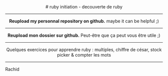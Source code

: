 <center>
# ruby initiation - decouverte de ruby

-------------

**Reupload my personnal repository on github.**
maybe it can be helpful ;)

-------------

**Reupload mon dossier sur github.**
Peut-être que ça peut vous être utile ;)

-------------
Quelques exercices pour apprendre ruby : multiples, chiffre de césar, stock picker & compter les mots

-------------


</center>

Rachid